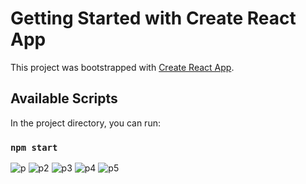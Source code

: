 # Getting Started with Create React App

This project was bootstrapped with [Create React App](https://github.com/facebook/create-react-app).

## Available Scripts

In the project directory, you can run:

### `npm start`
![p](https://user-images.githubusercontent.com/54284123/189127243-19171046-ad1a-467c-b693-3ba2faf36986.png)
![p2](https://user-images.githubusercontent.com/54284123/189127257-bf39782f-cfdc-4ad3-b69f-1836ce120d33.png)
![p3](https://user-images.githubusercontent.com/54284123/189127277-f3b3f921-e780-403c-a3b6-a65f308c7046.png)
![p4](https://user-images.githubusercontent.com/54284123/189127285-aeadd129-1934-4ed2-ba05-ac6f385dfbb2.png)
![p5](https://user-images.githubusercontent.com/54284123/189127292-ef20675b-eb88-40e5-a129-b7ec87d85b98.png)
